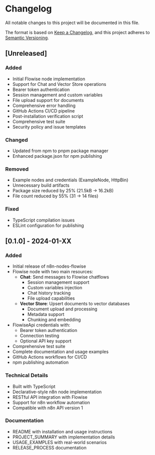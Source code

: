 # Changelog

All notable changes to this project will be documented in this file.

The format is based on [Keep a Changelog](https://keepachangelog.com/en/1.0.0/),
and this project adheres to [Semantic Versioning](https://semver.org/spec/v2.0.0.html).

## [Unreleased]

### Added
- Initial Flowise node implementation
- Support for Chat and Vector Store operations
- Bearer token authentication
- Session management and custom variables
- File upload support for documents
- Comprehensive error handling
- GitHub Actions CI/CD pipeline
- Post-installation verification script
- Comprehensive test suite
- Security policy and issue templates

### Changed
- Updated from npm to pnpm package manager
- Enhanced package.json for npm publishing

### Removed
- Example nodes and credentials (ExampleNode, HttpBin)
- Unnecessary build artifacts
- Package size reduced by 25% (21.5kB → 16.2kB)
- File count reduced by 55% (31 → 14 files)

### Fixed
- TypeScript compilation issues
- ESLint configuration for publishing

## [0.1.0] - 2024-01-XX

### Added
- Initial release of n8n-nodes-flowise
- Flowise node with two main resources:
  - **Chat**: Send messages to Flowise chatflows
    - Session management support
    - Custom variables injection
    - Chat history tracking
    - File upload capabilities
  - **Vector Store**: Upsert documents to vector databases
    - Document upload and processing
    - Metadata support
    - Chunking and embedding
- FlowiseApi credentials with:
  - Bearer token authentication
  - Connection testing
  - Optional API key support
- Comprehensive test suite
- Complete documentation and usage examples
- GitHub Actions workflows for CI/CD
- npm publishing automation

### Technical Details
- Built with TypeScript
- Declarative-style n8n node implementation
- RESTful API integration with Flowise
- Support for n8n workflow automation
- Compatible with n8n API version 1

### Documentation
- README with installation and usage instructions
- PROJECT_SUMMARY with implementation details
- USAGE_EXAMPLES with real-world scenarios
- RELEASE_PROCESS documentation
